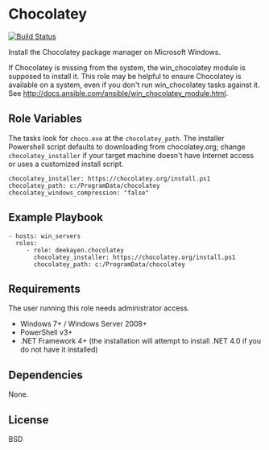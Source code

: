 Chocolatey
==========

[![Build Status](https://travis-ci.org/deekayen/ansible-role-chocolatey.svg?branch=master)](https://travis-ci.org/deekayen/ansible-role-chocolatey)

Install the Chocolatey package manager on Microsoft Windows.

If Chocolatey is missing from the system, the win_chocolatey module is supposed to install it. This role may be helpful to ensure Chocolatey is available on a system, even if you don't run win_chocolatey tasks against it. See http://docs.ansible.com/ansible/win_chocolatey_module.html.

Role Variables
--------------

The tasks look for `choco.exe` at the `chocolatey_path`. The installer Powershell script defaults to downloading from chocolatey.org; change `chocolatey_installer` if your target machine doesn't have Internet access or uses a customized install script.

    chocolatey_installer: https://chocolatey.org/install.ps1
    chocolatey_path: c:/ProgramData/chocolatey
    chocolatey_windows_compression: "false"

Example Playbook
----------------

    - hosts: win_servers
      roles:
         - role: deekayen.chocolatey
           chocolatey_installer: https://chocolatey.org/install.ps1
           chocolatey_path: c:/ProgramData/chocolatey

Requirements
------------

The user running this role needs administrator access.

* Windows 7+ / Windows Server 2008+
* PowerShell v3+
* .NET Framework 4+ (the installation will attempt to install .NET 4.0 if you do not have it installed)

Dependencies
------------

None.

License
-------

BSD
